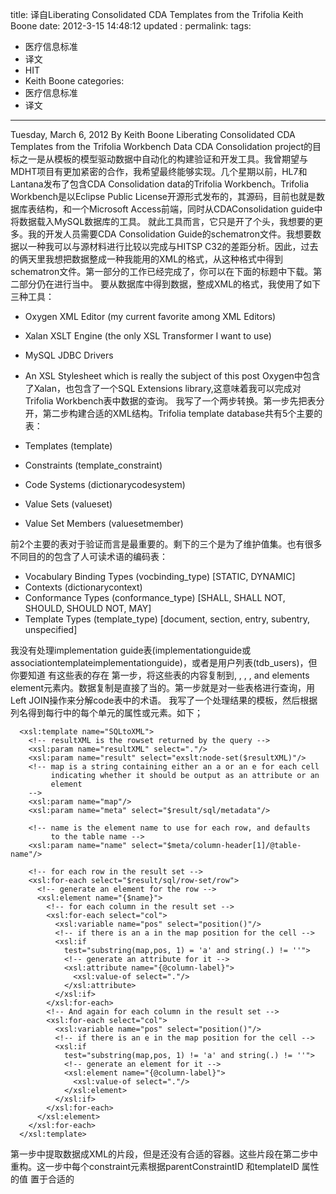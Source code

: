title:  译自Liberating Consolidated CDA Templates from the Trifolia  Keith Boone
date:  2012-3-15 14:48:12
updated	:
permalink:
tags:
- 医疗信息标准
- 译文
- HIT
- Keith Boone
categories:
- 医疗信息标准
- 译文
---

Tuesday, March 6, 2012 By Keith Boone
Liberating Consolidated CDA Templates from the Trifolia Workbench Data
CDA Consolidation project的目标之一是从模板的模型驱动数据中自动化的构建验证和开发工具。我曾期望与MDHT项目有更加紧密的合作，我希望最终能够实现。几个星期以前，HL7和Lantana发布了包含CDA Consolidation data的Trifolia Workbench。Trifolia Workbench是以Eclipse Public License开源形式发布的，其源码，目前也就是数据库表结构，和一个Microsoft Access前端，同时从CDAConsolidation guide中将数据载入MySQL数据库的工具。 就此工具而言，它只是开了个头，我想要的更多。我的开发人员需要CDA Consolidation Guide的schematron文件。我想要数据以一种我可以与源材料进行比较以完成与HITSP C32的差距分析。因此，过去的俩天里我想把数据整成一种我能用的XML的格式，从这种格式中得到schematron文件。第一部分的工作已经完成了，你可以在下面的标题中下载。第二部分仍在进行当中。
要从数据库中得到数据，整成XML的格式，我使用了如下三种工具：
* Oxygen XML Editor (my current favorite among XML Editors)
* Xalan XSLT Engine (the only XSL Transformer I want to use)
* MySQL JDBC Drivers
* An XSL Stylesheet which is really the subject of this post
 Oxygen中包含了Xalan，也包含了一个SQL Extensions library,这意味着我可以完成对Trifolia Workbench表中数据的查询。
我写了一个两步转换。第一步先把表分开，第二步构建合适的XML结构。Trifolia template database共有5个主要的表：

* Templates (template)
* Constraints (template_constraint)
* Code Systems (dictionarycodesystem)
* Value Sets (valueset)
* Value Set Members (valuesetmember)

前2个主要的表对于验证而言是最重要的。剩下的三个是为了维护值集。也有很多不同目的的包含了人可读术语的编码表：

* Vocabulary Binding Types (vocbinding_type) [STATIC, DYNAMIC]
* Contexts (dictionarycontext)
* Conformance Types (conformance_type) [SHALL, SHALL NOT, SHOULD, SHOULD NOT, MAY]
* Template Types (template_type) [document, section, entry, subentry, unspecified]

我没有处理implementation guide表(implementationguide或associationtemplateimplementationguide)，或者是用户列表(tdb_users)，但你要知道 有这些表的存在
第一步，将这些表的内容复制到<templates>, <constraints>, <codeSystems>, <valueSets>, and <members> elements  <tdb> element元素内。数据复制是直接了当的。第一步就是对一些表格进行查询，用Left JOIN操作来分解code表中的术语。
我写了一个处理结果的模板，然后根据列名得到每行中的每个单元的属性或元素。如下；
```
  <xsl:template name="SQLtoXML">
    <!-- resultXML is the rowset returned by the query -->
    <xsl:param name="resultXML" select="."/>
    <xsl:param name="result" select="exslt:node-set($resultXML)"/>
    <!-- map is a string containing either an a or an e for each cell
         indicating whether it should be output as an attribute or an
         element
    -->
    <xsl:param name="map"/>
    <xsl:param name="meta" select="$result/sql/metadata"/>

    <!-- name is the element name to use for each row, and defaults
         to the table name -->
    <xsl:param name="name" select="$meta/column-header[1]/@table-name"/>

    <!-- for each row in the result set -->
    <xsl:for-each select="$result/sql/row-set/row">
      <!-- generate an element for the row -->
      <xsl:element name="{$name}">
        <!-- for each column in the result set -->
        <xsl:for-each select="col">
          <xsl:variable name="pos" select="position()"/>
          <!-- if there is an a in the map position for the cell -->
          <xsl:if
            test="substring(map,pos, 1) = 'a' and string(.) != ''">
            <!-- generate an attribute for it -->
            <xsl:attribute name="{@column-label}">
              <xsl:value-of select="."/>
            </xsl:attribute>
          </xsl:if>
        </xsl:for-each>
        <!-- And again for each column in the result set -->
        <xsl:for-each select="col">
          <xsl:variable name="pos" select="position()"/>
          <!-- if there is an e in the map position for the cell -->
          <xsl:if
            test="substring(map,pos, 1) != 'a' and string(.) != ''">
            <!-- generate an element for it -->
            <xsl:element name="{@column-label}">
              <xsl:value-of select="."/>
            </xsl:element>
          </xsl:if>
        </xsl:for-each>
      </xsl:element>
    </xsl:for-each>
  </xsl:template>
```  
第一步中提取数据成XML的片段，但是还没有合适的容器。这些片段在第二步中重构。这一步中每个constraint元素根据parentConstraintID 和templateID 属性的值 置于合适的 <template> or <constraint>，每个 <member>根据它的valueSetOID 属性值插入到合适的 <valueSet>元素中。

下载
你可以从google code中下载得到Stylesheet文件，它能够将 Trifolia Workbench database中的数据提取成XML格式。这种格式的文档 后面我会写。
指导
1.安装Trifolia Database 需要MySQL Community Edition)
注意：如果已经安装了MySQL 请在运行源码前执行命令 set charset latin1
2.安装JDBC Driver for MySQL.将jar文件复制到合适的lib文件夹下。
3.修改stylesheet顶端的 <xsl:param>元素 插入你的用户名和密码。
4.运行stylesheet。它会输出一个包含模板数据库内容的文件。
问题
有任何问题可以留言
备注
stylesheet修正了Trifolia Workbench数据的很多问题。workbench中数据的语境并没有限制namespace，因此你不能直接在stylesheets or Schematron中使用。
同时，请注意template_constraint中valueSetOID是直接实际的ID 而不是它的OID。
